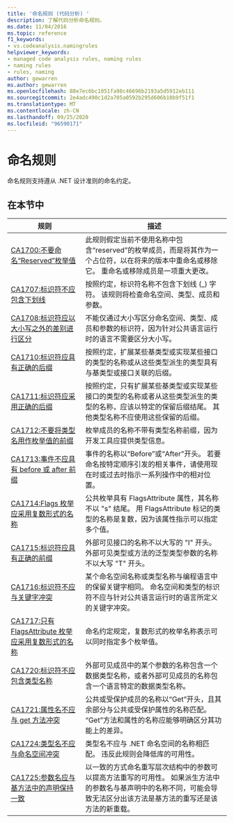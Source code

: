 ```yaml
---
title: '命名规则 (代码分析) '
description: 了解代码分析命名规则。
ms.date: 11/04/2016
ms.topic: reference
f1_keywords:
- vs.codeanalysis.namingrules
helpviewer_keywords:
- managed code analysis rules, naming rules
- naming rules
- rules, naming
author: gewarren
ms.author: gewarren
ms.openlocfilehash: 88e7ec6bc1051fa98c46696b2193a5d5912eb111
ms.sourcegitcommit: 2e4adc490c1d2a705a0592b295d606b10b9f51f1
ms.translationtype: MT
ms.contentlocale: zh-CN
ms.lasthandoff: 09/25/2020
ms.locfileid: "96590171"
---
```

# <a name="naming-rules"></a>命名规则

命名规则支持遵从 .NET 设计准则的命名约定。

## <a name="in-this-section"></a>在本节中

|规则|描述|
|----------|-----------------|
|[CA1700:不要命名“Reserved”枚举值](ca1700.md)|此规则假定当前不使用名称中包含“reserved”的枚举成员，而是将其作为一个占位符，以在将来的版本中重命名或移除它。 重命名或移除成员是一项重大更改。|
|[CA1707:标识符不应包含下划线](ca1707.md)|按照约定，标识符名称不包含下划线 (_) 字符。 该规则将检查命名空间、类型、成员和参数。|
|[CA1708:标识符应以大小写之外的差别进行区分](ca1708.md)|不能仅通过大小写区分命名空间、类型、成员和参数的标识符，因为针对公共语言运行时的语言不需要区分大小写。|
|[CA1710:标识符应具有正确的后缀](ca1710.md)|按照约定，扩展某些基类型或实现某些接口的类型的名称或从这些类型派生的类型具有与基类型或接口关联的后缀。|
|[CA1711:标识符应采用正确的后缀](ca1711.md)|按照约定，只有扩展某些基类型或实现某些接口的类型的名称或者从这些类型派生的类型的名称，应该以特定的保留后缀结尾。 其他类型名称不应使用这些保留的后缀。|
|[CA1712:不要将类型名用作枚举值的前缀](ca1712.md)|枚举成员的名称不带有类型名称前缀，因为开发工具应提供类型信息。|
|[CA1713:事件不应具有 before 或 after 前缀](ca1713.md)|事件的名称以“Before”或“After”开头。 若要命名按特定顺序引发的相关事件，请使用现在时或过去时指示一系列操作中的相对位置。|
|[CA1714:Flags 枚举应采用复数形式的名称](ca1714.md)|公共枚举具有 FlagsAttribute 属性，其名称不以 "s" 结尾。 用 FlagsAttribute 标记的类型的名称是复数，因为该属性指示可以指定多个值。|
|[CA1715:标识符应具有正确的前缀](ca1715.md)|外部可见接口的名称不以大写的 "I" 开头。  外部可见类型或方法的泛型类型参数的名称不以大写 "T" 开头。|
|[CA1716:标识符不应与关键字冲突](ca1716.md)|某个命名空间名称或类型名称与编程语言中的保留关键字相同。 命名空间和类型的标识符不应与针对公共语言运行时的语言所定义的关键字冲突。|
|[CA1717:只有 FlagsAttribute 枚举应采用复数形式的名称](ca1717.md)|命名约定规定，复数形式的枚举名称表示可以同时指定多个枚举值。|
|[CA1720:标识符不应包含类型名称](ca1720.md)|外部可见成员中的某个参数的名称包含一个数据类型名称，或者外部可见成员的名称包含一个语言特定的数据类型名称。|
|[CA1721:属性名不应与 get 方法冲突](ca1721.md)|公共或受保护成员的名称以“Get”开头，且其余部分与公共或受保护属性的名称匹配。 “Get”方法和属性的名称应能够明确区分其功能上的差异。|
|[CA1724:类型名不应与命名空间冲突](ca1724.md)|类型名不应与 .NET 命名空间的名称相匹配。 违反此规则会降低库的可用性。|
|[CA1725:参数名应与基方法中的声明保持一致](ca1725.md)|以一致的方式命名重写层次结构中的参数可以提高方法重写的可用性。 如果派生方法中的参数名与基声明中的名称不同，可能会导致无法区分出该方法是基方法的重写还是该方法的新重载。|
